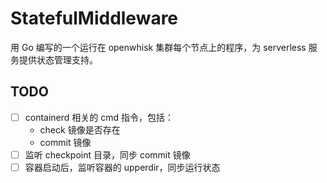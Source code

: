 # StatefulMiddleware
用 Go 编写的一个运行在 openwhisk 集群每个节点上的程序，为 serverless 服务提供状态管理支持。

## TODO
- [ ] containerd 相关的 cmd 指令，包括：
  - check 镜像是否存在
  - commit 镜像
- [ ] 监听 checkpoint 目录，同步 commit 镜像
- [ ] 容器启动后，监听容器的 upperdir，同步运行状态